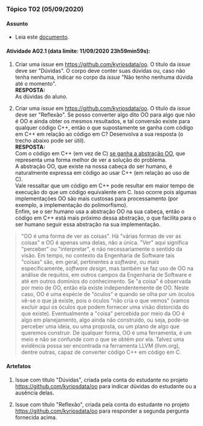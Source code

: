 ### Tópico T02 (**05/09/2020**)

#### Assunto

- Leia este [documento](../media/contexto-poo.pdf).

#### Atividade A02.1 (data limite: **11/09/2020 23h59min59s**):

1. Criar uma _issue_ em https://github.com/kyriosdata/oo. O título da _issue_ deve ser "Dúvidas". O corpo deve conter suas dúvidas ou, caso não tenha nenhuma, indicar no corpo da _issue_ "Não tenho nenhuma dúvida até o momento".
<br>**RESPOSTA:**<br>
As dúvidas do aluno.

1. Criar uma _issue_ em https://github.com/kyriosdata/oo. O título da _issue_ deve ser "Reflexão". Se posso converter algo dito OO para algo que não é OO e ainda obter os mesmos resultados, e tal conversão existe para qualquer código C++, então o que supostamente se ganha com código em C++ em relação ao código em C? Desenvolva a sua resposta (o trecho abaixo pode ser útil).
<br>**RESPOSTA:**<br>
Com o código em C++ (em vez de C) <u>se ganha a abstração OO</u>, que representa uma forma melhor de ver a solução do problema.<br>
A abstração OO, que existe na nossa cabeça do ser humano, é naturalmente expressa em código ao usar C++ (em relação ao uso de C).<br>
Vale ressaltar que um código em C++ pode resultar em maior tempo de execução do que um código equivalente em C. Isso ocorre pois algumas implementações OO são mais custosas para processamento (por exemplo, a implementação do polimorfismo).<br>
Enfim, se o ser humano usa a abstração OO na sua cabeça, então o código em C++ está mais próximo dessa abstração, o que facilita para o ser humano seguir essa abstração na sua implementação.

> "OO é uma forma de ver as coisas". Há "várias formas de ver as coisas" e OO é apenas uma delas, não a única. "Ver" aqui significa "perceber" ou "interpretar", e não necessariamente o sentido da visão. Em tempo, no contexto da Engenharia de Software tais "coisas" são, em geral, pertinentes a _software_, ou mais especificamente, _software design_, mas também se faz uso de OO na análise de requitos, em outros campos da Engenharia de Software e até em outros domínios do conhecimento. Se "a coisa" é observada por meio de OO, então ela existe independentemente de OO. Neste caso, OO é uma espécie de "óculos" e quando se olha por um óculos vê-se o que já existe, pois o óculos "não cria o que vemos" (vamos excluir aqui os óculos que podem fornecer uma visão distorcida do que existe). Eventualmente a "coisa" percebida por meio da OO é algo em planejamento, algo ainda não construído, ou seja, pode-se perceber uma ideia, ou uma proposta, ou um plano de algo que queremos construir. De qualquer forma, OO é uma ferramenta, é um meio e não se
confunde com o que se obtém por ela. Talvez uma evidência possa ser encontrada na ferramenta LLVM (llvm.org), dentre outras, capaz de converter código C++ em código em C.

#### Artefatos

1. Issue com título "Dúvidas", criada pela conta do estudante no projeto https://github.com/kyriosdata/oo para indicar dúvidas do estudante ou a ausência delas.

1. Issue com título "Reflexão", criada pela conta do estudante no projeto https://github.com/kyriosdata/oo para responder a segunda pergunta fornecida acima.
